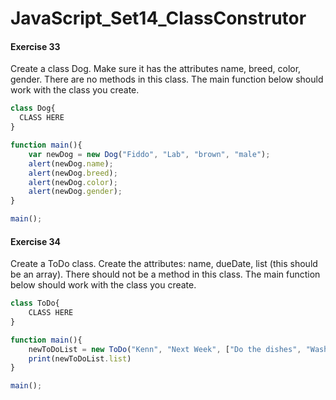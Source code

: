 # JavaScript_Set14_ClassConstrutor

#### Exercise 33
Create a class Dog. Make sure it has the attributes name, breed, color, gender. There are no methods in this class. The main function below should work with the class you create.

```javascript
class Dog{
  CLASS HERE
}

function main(){
	var newDog = new Dog("Fiddo", "Lab", "brown", "male");
	alert(newDog.name); 
	alert(newDog.breed);
	alert(newDog.color);
	alert(newDog.gender);
}

main();

```


#### Exercise 34
Create a ToDo class. Create the attributes: name, dueDate, list (this should be an array). There should not be a method in this class. The main function below should work with the class you create.

```javascript
class ToDo{
	CLASS HERE
}

function main(){
	newToDoList = new ToDo("Kenn", "Next Week", ["Do the dishes", "Wash your clothes"])
	print(newToDoList.list)
}

main();
```
